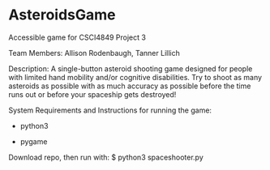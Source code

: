 # AsteroidsGame
Accessible game for CSCI4849 Project 3

Team Members: Allison Rodenbaugh, Tanner Lillich

Description: A single-button asteroid shooting game designed for people with limited hand mobility and/or cognitive disabilities. Try to shoot as many asteroids as possible with as much accuracy as possible before the time runs out or before your spaceship gets destroyed!


System Requirements and Instructions for running the game:

- python3

- pygame

Download repo, then run with: $ python3 spaceshooter.py
